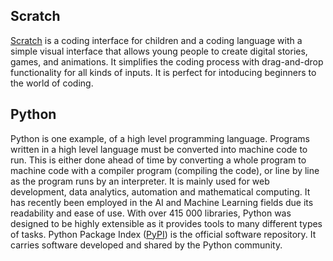 ## Scratch
[Scratch](https://scratch.mit.edu/) is a coding interface for children and a coding language with a simple visual interface that allows young people to create digital stories, games, and animations. It simplifies the coding process with drag-and-drop functionality for all kinds of inputs. It is perfect for intoducing beginners to the world of coding.

## Python
Python is one example, of a high level programming language. Programs written in a high level language must be converted into machine code to run. This is either done ahead of time by converting a whole program to machine code with a compiler program (compiling the code), or line by line as the program runs by an interpreter. 
It is mainly used for web development, data analytics, automation and mathematical computing. It has recently been employed in the AI and Machine Learning fields due its readability and ease of use.
With over 415 000 libraries, Python was designed to be highly extensible as it provides tools to many different types of tasks. Python Package Index ([PyPI](https://pypi.org/)) is the official software repository. It carries software developed and shared by the Python community.


